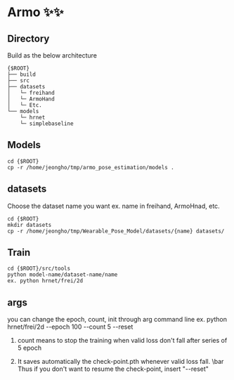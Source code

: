 # Armo ✨✨
## Directory</br>
Build as the below architecture 
```
{$ROOT}
├── build
├── src
├── datasets
│   └─ freihand
│   └─ ArmoHand
│   └─ Etc.
└── models
    └─ hrnet
    └─ simplebaseline

```

## Models
```
cd {$ROOT}
cp -r /home/jeongho/tmp/armo_pose_estimation/models .
```

## datasets
Choose the dataset name you want
ex. name in freihand, ArmoHnad, etc.
```
cd {$ROOT}
mkdir datasets
cp -r /home/jeongho/tmp/Wearable_Pose_Model/datasets/{name} datasets/
```

## Train
```
cd {$ROOT}/src/tools
python model-name/dataset-name/name
ex. python hrnet/frei/2d
```

## args
you can change the epoch, count, init through arg command line
ex. python hrnet/frei/2d --epoch 100 --count 5 --reset

1. count means to stop the training when valid loss don't fall after series of 5 epoch

2. It saves automatically the check-point.pth whenever valid loss fall. \bar
Thus if you don't want to resume the check-point, insert "--reset"
